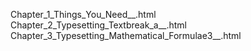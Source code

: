 Chapter_1_Things_You_Need__.html
Chapter_2_Typesetting_Textbreak_a__.html
Chapter_3_Typesetting_Mathematical_Formulae3__.html